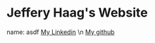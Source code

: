 # Jeffery Haag's Website

name: asdf
[My Linkedin](https://www.linkedin.com/in/jeffery-haag-82a17a18b?lipi=urn%3Ali%3Apage%3Ad_flagship3_profile_view_base_contact_details%3BWdda4kqPSiqcXL980O0jqA%3D%3D) \n
[My github]()
